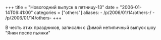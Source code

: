 +++
title = "Новогодний выпуск в пятницу-13"
date = "2006-01-14T06:41:00"
categories = ["others"]
aliases:
    - /p/2006/01/14/others-/
    - /p/2006/01/14/others-
+++


В честь этих праздников, записали с Димой нетипичный выпуск шоу "Янки после пьянки"